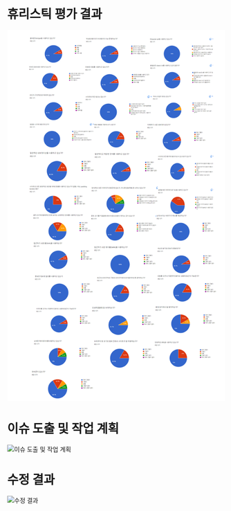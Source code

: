 # 휴리스틱 평가 결과
![휴리스틱평과결과](./img/readme1.png)


# 이슈 도출 및 작업 계획
![이슈 도출 및 작업 계획](이미지url)


# 수정 결과
![수정 결과](이미지url)


